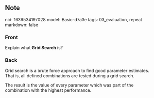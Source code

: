 ## Note
nid: 1636534197028
model: Basic-d7a3e
tags: 03_evaluation, repeat
markdown: false

### Front
Explain what <b>Grid Search</b> is?

### Back
Grid search is a brute force approach to find good parameter
estimates. That is, all defined combinations are tested during a
grid search.
<div>
  The result is the value of every parameter which was part of the
  combination with the highest performance.
</div>
